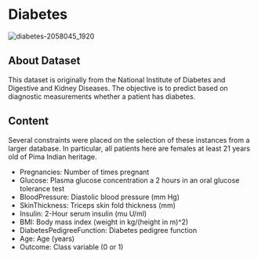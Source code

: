 # Diabetes
![diabetes-2058045_1920](https://user-images.githubusercontent.com/110662602/203382642-003482e1-b10b-4bc8-8c89-cc1d1fa05b55.png)


## About Dataset
This dataset is originally from the National Institute of Diabetes and Digestive and Kidney Diseases. The objective is to predict based on diagnostic measurements whether a patient has diabetes.

## Content
Several constraints were placed on the selection of these instances from a larger database. In particular, all patients here are females at least 21 years old of Pima Indian heritage.

* Pregnancies: Number of times pregnant
* Glucose: Plasma glucose concentration a 2 hours in an oral glucose tolerance test
* BloodPressure: Diastolic blood pressure (mm Hg)
* SkinThickness: Triceps skin fold thickness (mm)
* Insulin: 2-Hour serum insulin (mu U/ml)
* BMI: Body mass index (weight in kg/(height in m)^2)
* DiabetesPedigreeFunction: Diabetes pedigree function
* Age: Age (years)
* Outcome: Class variable (0 or 1)
